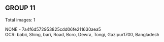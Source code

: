 ## GROUP 11
Total images: 1  

NONE - 7a4f6d572953825cdd06fe211630aea5  
OCR: babii, Shing, bari, Road, Boro, Dewra, Tongi, Gazipur1700, Bangladesh  

